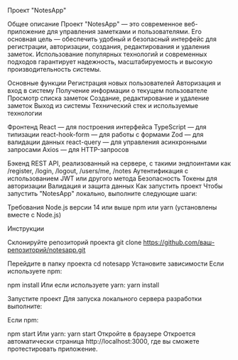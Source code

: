 Проект "NotesApp"

Общее описание
Проект "NotesApp" — это современное веб-приложение для управления заметками и пользователями. Его основная цель — обеспечить удобный и безопасный интерфейс для регистрации, авторизации, создания, редактирования и удаления заметок. Использование популярных технологий и современных подходов гарантирует надежность, масштабируемость и высокую производительность системы.

Основные функции
Регистрация новых пользователей
Авторизация и вход в систему
Получение информации о текущем пользователе
Просмотр списка заметок
Создание, редактирование и удаление заметок
Выход из системы
Технический стек и используемые технологии


Фронтенд
React — для построения интерфейса
TypeScript — для типизации
react-hook-form — для работы с формами
Zod — для валидации данных
react-query — для управления асинхронными запросами
Axios — для HTTP-запросов


Бэкенд
REST API, реализованный на сервере, с такими эндпоинтами как /register, /login, /logout, /users/me, /notes
Аутентификация с использованием JWT или другого метода
Безопасность
Токены для авторизации
Валидация и защита данных
Как запустить проект
Чтобы запустить "NotesApp" локально, выполните следующие шаги:

Требования
Node.js версии 14 или выше
npm или yarn (установлены вместе с Node.js)


Инструкции

Склонируйте репозиторий проекта
git clone https://github.com/ваш-репозиторий/notesapp.git

Перейдите в папку проекта
cd notesapp
Установите зависимости
Если используете npm:

npm install
Или если используете yarn:
yarn install

Запустите проект
Для запуска локального сервера разработки выполните:

Если npm:

npm start
Или yarn:
yarn start
Откройте в браузере
Откроется автоматически страница http://localhost:3000, где вы сможете протестировать приложение.
